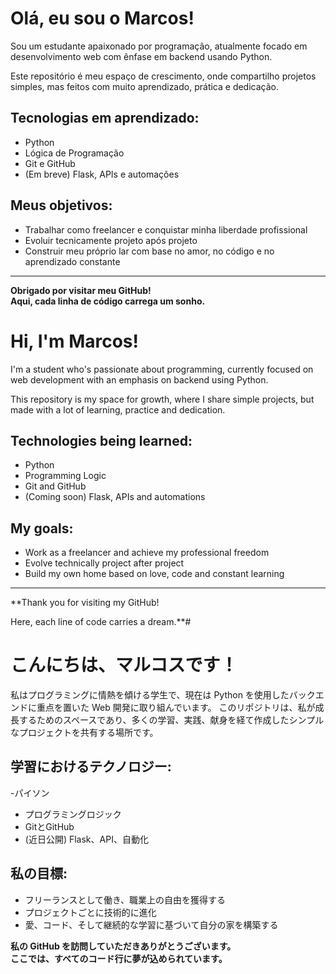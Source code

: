 # Olá, eu sou o Marcos!

Sou um estudante apaixonado por programação, atualmente focado em desenvolvimento web com ênfase em backend usando Python.

Este repositório é meu espaço de crescimento, onde compartilho projetos simples, mas feitos com muito aprendizado, prática e dedicação.

## Tecnologias em aprendizado:
- Python
- Lógica de Programação
- Git e GitHub
- (Em breve) Flask, APIs e automações

## Meus objetivos:
- Trabalhar como freelancer e conquistar minha liberdade profissional
- Evoluir tecnicamente projeto após projeto
- Construir meu próprio lar com base no amor, no código e no aprendizado constante

---

**Obrigado por visitar meu GitHub!  
Aqui, cada linha de código carrega um sonho.**
# Hi, I'm Marcos!

I'm a student who's passionate about programming, currently focused on web development with an emphasis on backend using Python.

This repository is my space for growth, where I share simple projects, but made with a lot of learning, practice and dedication.

## Technologies being learned:
- Python
- Programming Logic
- Git and GitHub
- (Coming soon) Flask, APIs and automations

## My goals:
- Work as a freelancer and achieve my professional freedom
- Evolve technically project after project
- Build my own home based on love, code and constant learning

---

**Thank you for visiting my GitHub!

Here, each line of code carries a dream.**# 


# こんにちは、マルコスです！

私はプログラミングに情熱を傾ける学生で、現在は Python を使用したバックエンドに重点を置いた Web 開発に取り組んでいます。
このリポジトリは、私が成長するためのスペースであり、多くの学習、実践、献身を経て作成したシンプルなプロジェクトを共有する場所です。

## 学習におけるテクノロジー:
-パイソン
- プログラミングロジック
- GitとGitHub
- (近日公開) Flask、API、自動化


## 私の目標:
- フリーランスとして働き、職業上の自由を獲得する
- プロジェクトごとに技術的に進化
- 愛、コード、そして継続的な学習に基づいて自分の家を構築する


**私の GitHub を訪問していただきありがとうございます。  
ここでは、すべてのコード行に夢が込められています。**





